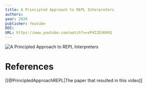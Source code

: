 ```yaml
---
title: A Principled Approach to REPL Interpreters
authors: 
year: 2020
publisher: Youtube
DOI: 
URL: https://www.youtube.com/watch?v=xP4I2DJKHVQ
---
```


![A Principled Approach to REPL Interpreters](https://www.youtube.com/watch?v=xP4I2DJKHVQ)

# References

[[@PrincipledApproachREPL|The paper that resulted in this video]]
